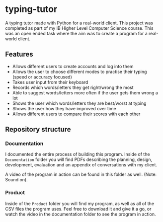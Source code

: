 # typing-tutor
A typing tutor made with Python for a real-world client. This project was completed as part of my IB Higher Level Computer Science course. This was an open ended task where the aim was to create a program for a real-world client. 

## Features

- Allows different users to create accounts and log into them
- Allows the user to choose different modes to practise their typing (speed or accuracy
focused)
- Takes user input from their keyboard
- Records which words/letters they get right/wrong the most
- Able to suggest words/letters more often if the user gets them wrong a lot
- Shows the user which words/letters they are best/worst at typing
- Shows the user how they have improved over time
- Allows different users to compare their scores with each other

## Repository structure

### Documentation

I documented the entire process of building this program. Inside of the `Documentation` folder you will find PDFs describing the planning, design, development, evaluation and an appendix of conversations with my client. 

A video of the program in action can be found in this folder as well. (Note: Sound on).

### Product

Inside of the `Product` folder you will find my program, as well as all of the CSV files the program uses. Feel free to download it and give it a go, or watch the video in the documentation folder to see the program in action. 
